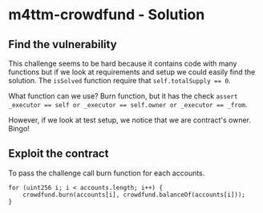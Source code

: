 # m4ttm-crowdfund - Solution

## Find the vulnerability

This challenge seems to be hard because it contains code with many functions but if we look at requirements and setup we could easily find the solution. The `isSolved` function require that `self.totalSupply == 0`.

What function can we use? Burn function, but it has the check `assert _executor == self or _executor == self.owner or _executor == _from`.

However, if we look at test setup, we notice that we are contract's owner. Bingo!

## Exploit the contract

To pass the challenge call burn function for each accounts.

```solidity
for (uint256 i; i < accounts.length; i++) {
    crowdfund.burn(accounts[i], crowdfund.balanceOf(accounts[i]));
}
```
